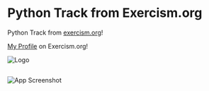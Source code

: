 
# Python Track from Exercism.org

Python Track from [exercism.org](https://exercism.org/about)!

[My Profile](https://exercism.org/profiles/hmaciel-) on Exercism.org!















![Logo](https://d24y9kuxp2d7l2.cloudfront.net/assets/icons/exercism-with-logo-black-b427c06c6a068ba9f391734115e4d22dfa876d1d.svg)


## 
![App Screenshot](https://i.imgur.com/X5vJnyZ.png)


